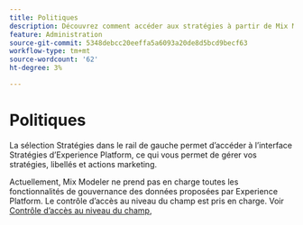 ```yaml
---
title: Politiques
description: Découvrez comment accéder aux stratégies à partir de Mix Modeler.
feature: Administration
source-git-commit: 5348debcc20eeffa5a6093a20de8d5bcd9becf63
workflow-type: tm+mt
source-wordcount: '62'
ht-degree: 3%

---
```



# Politiques

La sélection Stratégies dans le rail de gauche permet d’accéder à l’interface Stratégies d’Experience Platform, ce qui vous permet de gérer vos stratégies, libellés et actions marketing.

Actuellement, Mix Modeler ne prend pas en charge toutes les fonctionnalités de gouvernance des données proposées par Experience Platform. Le contrôle d’accès au niveau du champ est pris en charge. Voir [Contrôle d’accès au niveau du champ](../harmonize-data/dataset-rules.md#field-level-access-control),
